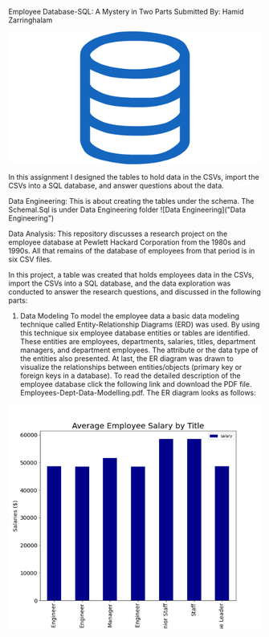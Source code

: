 
Employee Database-SQL: A Mystery in Two Parts
Submitted By: Hamid Zarringhalam

![sql](sql.png)

In this assignment I designed the tables to hold data in the CSVs, import the CSVs into a SQL database, and answer questions about the data. 

Data Engineering:
This is about creating the tables under the schema. The Schemal.Sql is under Data Engineering folder
![Data Engineering]("Data Engineering")


Data Analysis:
This repository discusses a research project on the employee database at Pewlett Hackard Corporation from the 1980s and 1990s. All that remains of the database of employees from that period is in six CSV files.

In this project, a table was created that holds employees data in the CSVs, import the CSVs into a SQL database, and the data exploration was conducted to answer the research questions, and discussed in the following parts:

1. Data Modeling
To model the employee data a basic data modeling technique called Entity-Relationship Diagrams (ERD) was used.
 By using this technique six employee database entities or tables are identified. 
 These entities are employees, departments, salaries, titles, department managers, 
 and department employees. The attribute or the data type of the entities also presented. 
 At last, the ER diagram was drawn to visualize the relationships between entities/objects (primary key or foreign keys in a database). 
 To read the detailed description of the employee database click the following link and download the PDF file. Employees-Dept-Data-Modelling.pdf. 
 The ER diagram looks as follows:

 ![average_salary_by_title.png](Images/average_salary_by_title.png)